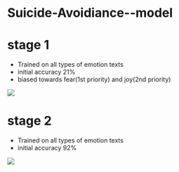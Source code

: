 # Suicide-Avoidiance--model
# stage 1
* Trained on all types of emotion texts
* initial accuracy 21%
* biased towards fear(1st priority) and joy(2nd priority)

<img src = "https://github.com/Ashishkumarpanda/Suicide-Avoidiance--model/blob/main/stage%201%20observation/sentiment%20.png"></img>

# stage 2
* Trained on all types of emotion texts
* initial accuracy 92%

<img src = "https://github.com/Ashishkumarpanda/Suicide-Avoidiance--model/blob/main/stage%202%20observation/sentiment%20.png"></img>

